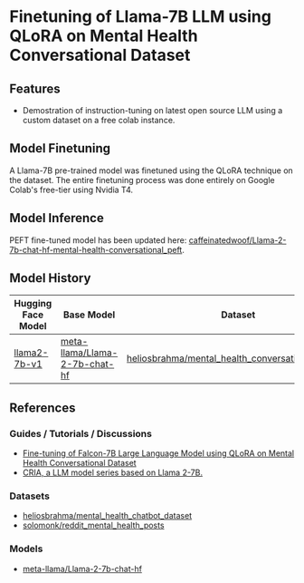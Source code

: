 # Finetuning of Llama-7B LLM using QLoRA on Mental Health Conversational Dataset

## Features
- Demostration of instruction-tuning on latest open source LLM using a custom dataset on a free colab instance.

## Model Finetuning
A Llama-7B pre-trained model was finetuned using the QLoRA technique on the dataset. The entire finetuning process was done entirely on Google Colab's free-tier using Nvidia T4. 

## Model Inference
PEFT fine-tuned model has been updated here: [caffeinatedwoof/Llama-2-7b-chat-hf-mental-health-conversational_peft](https://huggingface.co/caffeinatedwoof/Llama-2-7b-chat-hf-mental-health-conversational_peft).

## Model History
| Hugging Face Model | Base Model | Dataset | Colab |
| ----------- | ----------- | ----------- | ----------- |
| [llama2-7b-v1](https://huggingface.co/caffeinatedwoof/Llama-2-7b-chat-hf-mental-health-conversational_peft) | [meta-llama/Llama-2-7b-chat-hf](https://huggingface.co/meta-llama/Llama-2-7b-chat-hf) | [heliosbrahma/mental_health_conversational_dataset](https://huggingface.co/datasets/heliosbrahma/mental_health_conversational_dataset) | [![Open In Colab](https://colab.research.google.com/assets/colab-badge.svg)](https://colab.research.google.com/drive/145yWAi1GLuuihYfjEn7mCUYgkcHI4qrb?usp=sharing) |

## References

### Guides / Tutorials / Discussions
- [Fine-tuning of Falcon-7B Large Language Model using QLoRA on Mental Health Conversational Dataset](https://medium.com/@iamarunbrahma/fine-tuning-of-falcon-7b-large-language-model-using-qlora-on-mental-health-dataset-aa290eb6ec85)
- [CRIA, a LLM model series based on Llama 2-7B.](https://github.com/davzoku/cria/blob/main/README.md)
  
### Datasets
- [heliosbrahma/mental_health_chatbot_dataset](https://huggingface.co/datasets/heliosbrahma/mental_health_chatbot_dataset)
- [solomonk/reddit_mental_health_posts](https://huggingface.co/datasets/solomonk/reddit_mental_health_posts)

### Models
- [meta-llama/Llama-2-7b-chat-hf](https://huggingface.co/meta-llama/Llama-2-7b-chat-hf) 

